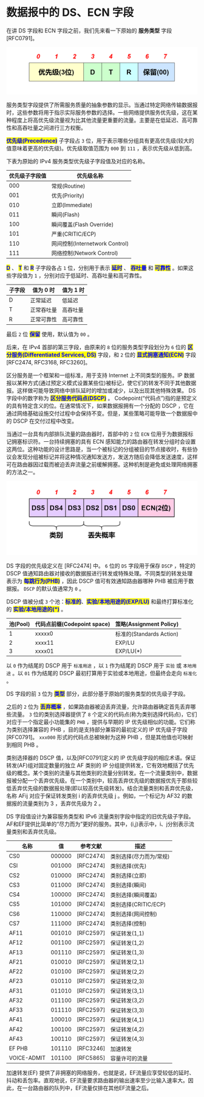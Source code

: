 # 数据报中的 DS、ECN 字段

在讲 DS 字段和 ECN 字段之前，我们先来看一下原始的 **服务类型** 字段\[RFC0791]。

![](../../.gitbook/assets/原始.png)

服务类型字段提供了所需服务质量的抽象参数的显示。当通过特定网络传输数据报时，这些参数将用于指示实际服务参数的选择。一些网络提供服务优先级，这在某种程度上将高优先级流量视为比其他流量更重要的流量。主要是在低延迟、高可靠性和高吞吐量之间进行三方权衡。

<mark style="color:blue;">**优先级(Precedence)**</mark> 子字段占 `3` 位，用于表示哪些分组具有更高优先级(较大的值意味着更高的优先级)。优先级取值范围为 `000` 到 `111` ，表示优先级从低到高。

下表为原始的 IPv4 服务类型优先级子字段值及对应的名称。

| 优先级子字段值 | 优先级名称                      |
| ------- | -------------------------- |
| 000     | 常规(Routine)                |
| 001     | 优先(Priority)               |
| 010     | 立即(Immediate)              |
| 011     | 瞬间(Flash)                  |
| 100     | 瞬间覆盖(Flash Override)       |
| 101     | 严重(CRITIC/ECP)             |
| 110     | 网间控制(Internetwork Control) |
| 111     | 网络控制(Network Control)      |

<mark style="color:blue;">**D**</mark> 、 <mark style="color:blue;">**T**</mark> 和 <mark style="color:blue;">**R**</mark> 子字段各占 `1` 位，分别用于表示 <mark style="color:blue;">**延时**</mark> 、 <mark style="color:blue;">**吞吐量**</mark> 和 <mark style="color:blue;">**可靠性**</mark> 。如果这些字段值为 `1` ，分别对应于低延时、高吞吐量和高可靠性。

| 子字段 | 值为 0 时 | 值为 1 时 |
| --- | ------ | ------ |
| D   | 正常延迟   | 低延迟    |
| T   | 正常吞吐量  | 高吞吐量   |
| R   | 正常可靠性  | 高可靠性   |

最后 `2` 位 <mark style="color:blue;">**保留**</mark> 使用，默认值为 `00` 。

后来，在 IPv4 首部的第三字段，由原来的 `8` 位的服务类型字段划分为 `6` 位的 <mark style="color:blue;">**区分服务(Differentiated Services, DS)**</mark> 字段，和 `2` 位的 <mark style="color:blue;">**显式拥塞通知(ECN)**</mark> <mark style="color:blue;"></mark>字段\[RFC2474, RFC3168, RFC3260]。

区分服务是一个框架和一组标准，用于支持 Internet 上不同类型的服务。IP 数据报以某种方式(通过预定义模式设置某些位)被标记，使它们的转发不同于其他数据报。这样做可能导致网络中排队延时的增加或减少，以及出现其他特殊效果。 DS 字段中的数字称为 <mark style="color:blue;">**区分服务代码点(DSCP)**</mark> 。 Codepoint(“代码点”)指的是预定义的具有特定含义的位。在通常情况下，如果数据报拥有一个分配的 DSCP ，它在通过网络基础设施交付过程中会保持不变。但是，某些策略可能导致一个数据报中的 DSCP 在交付过程中改变。

当通过一台具有内部排队流量的路由器时，首部中的 `2` 位 `ECN` 位用于为数据报标记拥塞标识符。一台持续拥塞的具有 ECN 感知能力的路由器在转发分组时会设置这两位。这种功能的设计思路是，当一个被标记的分组被目的节点接收时，有些协议会发现分组被标记并将这种情况通知发送方，发送方随后会降低发送速度，这样可在路由器因过载而被迫丢弃流量之前缓解拥塞。这种机制是避免或处理网络拥塞的方法之一。

![](../../.gitbook/assets/更新.png)

DS 字段的优先级定义在 \[RFC2474] 中。 `6` 位的 `DS` 字段用于保存 `DSCP` ，特定的 DSCP 值通知路由器对接收的数据报进行转发或特殊处理。不同类型的转发处理表示为 <mark style="color:blue;">**每跳行为(PHB)**</mark> ，因此 DSCP 值可有效通知路由器哪种 PHB 被应用于数据报。 `DSCP` 的默认值通常为 `0` 。

DSCP 值被分成 `3` 个池：<mark style="color:blue;">**标准的**</mark>、<mark style="color:blue;">**实验/本地用途的(EXP/LU)**</mark> 和最终打算标准化的 <mark style="color:blue;">**实验/本地用途的(\*)**</mark> 。

| 池(Pool) | 代码点前缀(Codepoint space) | 策略(Assignment Policy) |
| ------- | ---------------------- | --------------------- |
| 1       | xxxxx0                 | 标准的(Standards Action) |
| 2       | xxxx11                 | EXP/LU                |
| 3       | xxxx01                 | EXP/LU(\*)            |

以 `0` 作为结尾的 DSCP 用于 `标准用途` ，以 `1` 作为结尾的 DSCP 用于 `实验` 或 `本地用途` 。以 `01` 作为结尾的 DSCP 最初打算用于实验或本地用途，但最终会走向 `标准化` 。

DS 字段的前 `3` 位为 <mark style="color:blue;">**类型**</mark> 部分，此部分基于原始的服务类型的优先级子字段。

之后的 `2` 位为 <mark style="color:blue;">**丢弃概率**</mark> ，如果路由器被迫丢弃流量，允许路由器确定首先丢弃哪些流量。 `3` 位的类别选择器提供了 `8` 个定义的代码点(称为类别选择代码点)，它们对应于一个指定最小功能集的 `PHB` ，提供与早期的 IP 优先级相似的功能。它们称为类别选择兼容的 PHB ，目的是支持部分兼容的最初定义的 IP 优先级子字段\[RFC0791]。 `xxx000` 形式的代码点总被映射为这种 PHB ，但是其他值也可映射到相同 PHB 。

类别选择器的 DSCP 值，以及\[RFC0791]定义的 IP 优先级字段的相应术语。保证转发(AF)组对固定数量的独立 AF 类别的 IP 分组提供转发，它有效地概括了优先级的概念。某个类别的流量与其他类别的流量分别转发。在一个流量类别中，数据报被分配一个丢弃优先级。在一个类别中，较高丢弃优先级的数据报优先于那些较低丢弃优先级的数据报处理(即以较高优先级转发)。结合流量类别和丢弃优先级，名称 AFij 对应于保证转发类别 i 的丢弃优先级 j 。例如，一个标记为 AF32 的数据报的流量类别为 3 ，丢弃优先级为 2 。

DS 字段值设计为兼容服务类型和 IPv6 流量类别字段中指定的旧优先级子字段。 AF和EF提供比简单的“尽力而为”更好的服务。其中，(i,j)表示中，i、j分别表示流量类别和丢弃优先级。

| 名称          | 值      | 参考文献       | 描述               |
| ----------- | ------ | ---------- | ---------------- |
| CS0         | 000000 | \[RFC2474] | 类别选择(尽力而为/常规)    |
| CSl         | 001000 | \[RFC2474] | 类别选择(优先)         |
| CS2         | 010000 | \[RFC2474] | 类别选择(立即)         |
| CS3         | 011000 | \[RFC2474] | 类别选择(瞬间)         |
| CS4         | 100000 | \[RFC2474] | 类别选择(瞬间覆盖)       |
| CS5         | 101000 | \[RFC2474] | 类别选择(CRITIC/ECP) |
| CS6         | 110000 | \[RFC2474] | 类别选择(网间控制)       |
| CS7         | 111000 | \[RFC2474] | 类别选择(控制)         |
| AF11        | 001010 | \[RFC2597] | 保证转发(1,1)        |
| AF12        | 001100 | \[RFC2597] | 保证转发(1,2)        |
| AF13        | 001110 | \[RFC2597] | 保证转发(1,3)        |
| AF21        | 010010 | \[RFC2597] | 保证转发(2,1)        |
| AF22        | 010100 | \[RFC2597] | 保证转发(2,2)        |
| AF23        | 010110 | \[RFC2597] | 保证转发(2,3)        |
| AF31        | 011010 | \[RFC2597] | 保证转发(3,1)        |
| AF32        | 011100 | \[RFC2597] | 保证转发(3,2)        |
| AF33        | 011110 | \[RFC2597] | 保证转发(3,3)        |
| AF41        | 100010 | \[RFC2597] | 保证转发(4,1)        |
| AF42        | 100100 | \[RFC2597] | 保证转发(4,2)        |
| AF43        | 100110 | \[RFC2597] | 保证转发(4,3)        |
| EF PHB      | 101110 | \[RFC3246] | 加速转发             |
| VOICE-ADMIT | 101100 | \[RFC5865] | 容量许可的流量          |

加速转发(EF) 提供了非拥塞的网络服务，也就是说，EF流量应享受较低的延时、抖动和丢包率。直观地说，EF流量要求路由器的输出速率至少比输入速率大。因此，在一台路由器的队列中，EF流量仅排在其他EF流量之后。
